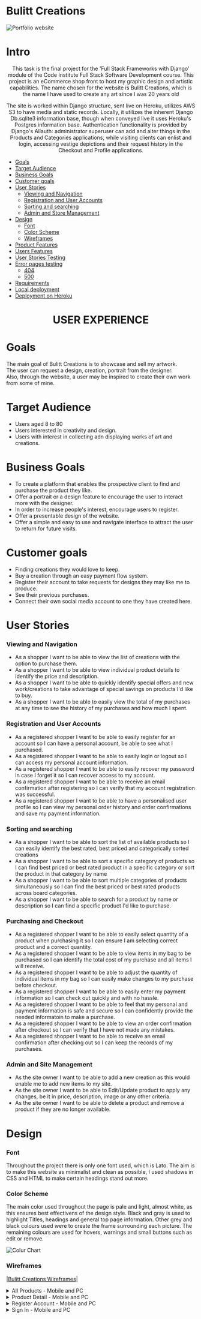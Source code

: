 <h1 text-align="center">Bulitt Creations</h1>

![Portfolio website](/media/bulittcreationslogoweb.jpg) 



# Intro


<p align="center">This task is the final project for the 'Full Stack Frameworks with Django' module of the Code Institute Full Stack Software Development course. 
This project is an eCommerce shop front to host my graphic design and artistic capabilities. The name chosen for the website is Bulitt Creations, which is the name I have used to create any art since I was 20 years old</p>

<p align="center">The site is worked within Django structure, sent live on Heroku, utilizes AWS S3 to have media and static records. Locally, it utilizes the inherent Django Db.sqlite3 information base, though when conveyed live it uses Heroku's Postgres information base. Authentication functionality is provided by Django's Allauth: administrator superuser can add and alter things in the Products and Categories applications, while visiting clients can enlist and login, accessing vestige depictions and their request history in the Checkout and Profile applications.</p>


- [Goals](#goals)
- [Target Audience](#target-audience)
- [Business Goals](#business-goals)
- [Customer goals](#customer-goals)
- [User Stories](#user-stories)
    + [Viewing and Navigation](#viewing-and-navigation)
    + [Registration and User Accounts](#registration-and-user-accounts)
    + [Sorting and searching](#sorting-and-searching)
    + [Admin and Store Management](#admin-and-store-management)
- [Design](#design)
    + [Font](#font)
    + [Color Scheme](#color-scheme)
    + [Wireframes](#wireframes)
- [Product Features](#product-features)
- [Users Features](#users-features)
- [User Stories Testing](#user-stories-testing)
- [Error pages testing](#error-pages-testing)
    - [404](#404)
    - [500](#500)
- [Requirements](#requirements)
- [Local deployment](#local-deployment)
- [Deployment on Heroku](#deployment-on-heroku)
    

<p><h1 align="center">USER EXPERIENCE</h1></p>

# Goals

<p>The main goal of Bulitt Creations is to showcase and sell my artwork.<br>
   The user can request a design, creation, portrait from the designer.<br>
   Also, through the website, a user may be inspired to create their own work from some of mine.</p>

# Target Audience

- Users aged 8 to 80
- Users interested in creativity and design.
- Users with interest in collecting adn displaying works of art and creations.

# Business Goals

- To create a platform that enables the prospective client to find and purchase the product they like.
- Offer a portrait or a design feature to encourage the user to interact more with the designer.
- In order to increase people's interest, encourage users to register.
- Offer a presentable design of the website. 
- Offer a simple and easy to use and navigate interface to attract the user to return for future visits.

# Customer goals

- Finding creations they would love to keep.
- Buy a creation through an easy payment flow system.
- Register their account to take requests for designs they may like me to produce.
- See their previous purchases.
- Connect their own social media account to one they have created here.

# User Stories

### Viewing and Navigation		
- As a shopper I want to be able to view the list of creations with the option to purchase them.
- As a shopper I want to be able to view individual product details to identify the price and description.
- As a shopper I want to be able to quickly identify special offers and new work/creations to take advantage of special savings on products I'd like to buy.
- As a shopper I want to be able to easily view the total of my purchases at any time to see the history of my purchases and how much I spent.

### Registration and User Accounts  
- As a registered shopper I want to be able to easily register for an account so I can have a personal account, be able to see what I purchased.
- As a registered shopper I want to be able to easily login or logout so I can access my personal account information.
- As a registered shopper I want to be able to easily recover my password in case I forget it so I can recover access to my account.
- As a registered shopper I want to be able to receive an email confirmation after registering so I can verify that my account registration was successful.
- As a registered shopper I want to be able to have a personalised user profile so I can view my personal order history and order confirmations and save my payment information.

### Sorting and searching  
- As a shopper I want to be able to sort the list of available products so I can easily identify the best rated, best priced and categorically sorted creations  
- As a shopper I want to be able to sort a specific category of products so I can find best priced or best rated product in a specific category or sort the product in that category by name
- As a shopper I want to be able to sort multiple categories of products simultaneously so I can find the best priced or best rated products across board categories.
- As a shopper I want to be able to search for a product by name or description so I can find a specific product I'd like to purchase.

### Purchasing and Checkout  
- As a registered shopper I want to be able to easily select quantity of a product when purchasing it so I can ensure I am selecting correct product and a correct quantity.
- As a registered shopper I want to be able to view items in my bag to be purchased so I can identify the total cost of my purchase and all items I will receive.
- As a registered shopper I want to be able to adjust the quantity of individual items in my bag so I can easily make changes to my purchase before checkout.
- As a registered shopper I want to be able to easily enter my payment information so I can check out quickly and with no hassle.
- As a registered shopper I want to be able to feel that my personal and payment information is safe and secure so I can confidently provide the needed informatoin to make a purchase.
- As a registered shopper I want to be able to view an order confirmation after checkout so I can verify that I have not made any mistakes.
- As a registered shopper I want to be able to receive an email confirmation after checking out so I can keep the records of my purchases.

### Admin and Site Management  
- As the site owner I want to be able to add a new creation as this would enable me to add new items to my site.
- As the site owner I want to be able to Edit/Update product to apply any changes, be it in price, description, image or any other criteria.
- As the site owner I want to be able to delete a product and remove a product if they are no longer available.

# Design

### Font

Throughout the project there is only one font used, which is Lato. The aim is to make this website as minimalist and clean as possible, I used shadows in CSS and HTML to make certain headings stand out more.

### Color Scheme

The main color used throughout the page is pale and light, almost white, as this ensures best effectivens of the design style. Black and gray is used to highlight Titles, headings and general top page information. Other grey and black colours used were to create the frame surrounding each picture. The remaining colours are used for hovers, warnings and small buttons such as edit or remove.

![Colur Chart](/media/colour_chart.jpg) 

### Wireframes

|[Bulitt Creations Wireframes](/media/wireframes.pdf)|  
<details><summary>All Products - Mobile and PC</summary>
 
![](https://res.cloudinary.com/dugnokxox/image/upload/v1610107297/eCommerce_Web_Design-12_lxaltd.jpg)
</details>

<details><summary>Product Detail - Mobile and PC</summary>
 
![](https://res.cloudinary.com/dugnokxox/image/upload/v1610107297/eCommerce_Web_Design-13_x9sx3z.jpg)
</details>

<details><summary>Register Account - Mobile and PC</summary>
 
![](https://res.cloudinary.com/dugnokxox/image/upload/v1610107296/eCommerce_Web_Design-15_vyz1iw.jpg)
</details>

<details><summary>Sign In - Mobile and PC</summary>
 
![](https://res.cloudinary.com/dugnokxox/image/upload/v1610107297/eCommerce_Web_Design-14_2_onyqe4.jpg)
</details>

<br><br>

